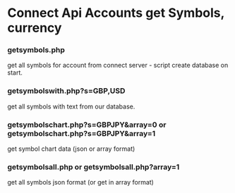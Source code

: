 # Connect Api Accounts get Symbols, currency
### getsymbols.php 
get all symbols for account from connect server - script create database on start.

### getsymbolswith.php?s=GBP,USD 
get all symbols with text from our database.

### getsymbolschart.php?s=GBPJPY&array=0 or getsymbolschart.php?s=GBPJPY&array=1
get symbol chart data (json or array format)

### getsymbolsall.php or getsymbolsall.php?array=1
get all symbols json format (or get in array format)
